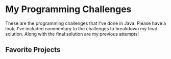 # My Programming Challenges

 These are the programming challenges that I've done in Java. Please have a look, I've included commentary to the challenges to breakdown my final solution. Along with the final solution are my previous attempts!

 ## Favorite Projects
